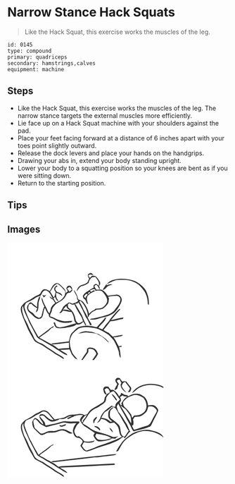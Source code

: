 # Narrow Stance Hack Squats
> Like the Hack Squat, this exercise works the muscles of the leg.

``` 
id: 0145 
type: compound 
primary: quadriceps 
secondary: hamstrings,calves 
equipment: machine 
``` 

## Steps

 - Like the Hack Squat, this exercise works the muscles of the leg. The narrow stance targets the external muscles more efficiently.
 - Lie face up on a Hack Squat machine with your shoulders against the pad.
 - Place your feet facing forward at a distance of 6 inches apart with your toes point slightly outward.
 - Release the dock levers and place your hands on the handgrips.
 - Drawing your abs in, extend your body standing upright.
 - Lower your body to a squatting position so your knees are bent as if you were sitting down.
 - Return to the starting position.

## Tips


## Images

<svg width="266pt" height="200pt" viewBox="0 0 266 200" xmlns="http://www.w3.org/2000/svg">
  <g fill="#FFF">
    <path d="M0 0h266v200H147.77c.92-1.27 1.79-2.58 2.64-3.9l.78 1.02-.09-2.7.46.69c1.05-1.81 2.08-3.62 3.12-5.43-1.53-3.76-3.31-8.32-7.6-9.57-3.13-1.1-6.96-1.97-9.95-.04-1.89 1.33-1.23 3.91-1.55 5.88-3.27 4.61-6.48 9.25-9.47 14.05H0V0m137.33 55.06c-.53 2.61 1.03 4.81 2.26 6.94-2.14 2.09-1.83 5.8-4.6 7.28-2.47 1.64-5.34 2.49-8.15 3.37-4.76 1.21-7.86 5.94-8.66 10.57 3.06-2.87 4.49-7.76 8.91-8.89 4.19-1.1 8.31-2.61 11.59-5.54.28-3.15 2.08-5.74 4.2-7.96 1.63-2.38 4.79-1.49 7.2-2.15 2.95 4.48 7.76 8.99 5.77 14.88-1.55-1.06-3.12-2.09-4.73-3.07-1.4 1.06-3.8 1.45-4.29 3.34.09.74.25 2.24.34 2.98-1.83.88-3.6 1.88-5.23 3.09-4.34 3.28-9.94 5.27-12.69 10.29-1.33 2.03.38 4.21 1.38 5.96 4.37 1.35 2.91 7.33 6.94 9.29-.69-4.34-3.31-8.8-1.3-13.18 2.76-4.95 8.46-7.03 13.3-9.34-.62-.49-1.24-.98-1.86-1.45-1.73 1-3.45 1.99-5.18 2.99-.58-.84-1.18-1.66-1.8-2.46 2.93-1.23 6.03-3.82 9.18-1.6-.06.54-.17 1.62-.23 2.16 4.46-.36 10.31-1.98 13.42 2.35 3.7 4.47 7.91 9.88 7.05 16.03-1.61 4.28-4.58 8.43-8.86 10.36-3.62 1.18-7.48 1.1-11.23 1.5-.59.73-1.18 1.46-1.77 2.2-3.6 1.2-6.5 3.69-8.94 6.53-1.83-7.8-5.69-15.05-11.03-21-2.25-1.9-5.39-2.19-7.77-3.92-.88-5.8-3.66-11.35-7.35-15.88.94 5.77 6.99 10.19 5.58 16.29 1.65.81 2.12 1.77 1.4 2.88-2.26 2.84-6.15 2.94-9.21 4.45-2-.95-4.08-1.75-6.27-2.1-1.94 1.53-3.93 2.99-6.09 4.17-.99 1-2 1.97-3.02 2.92-2.33 3.62-3.53 8.05-7.09 10.73 2.91 1.16 4.88-1.9 6.16-4 5.04.28 9.75 2.5 14.82 2.48 1.21 2.46 2.54 4.9 3.34 7.54 1.17 3.95.7 8.71 4.31 11.52-7.21 1.72-14.15 4.4-21.35 6.11-4.03.61-9.02 1.84-12.4-1.17-.99-2.16-1.61-4.46-2.4-6.69-.57.2-1.71.61-2.28.81 1.33 3.38 2.34 7.97 6.4 8.99 6.95 1.18 13.98-.35 20.84-1.46 4.07-1.06 8.63-1.76 11.79-4.77 4.57 1.44 8.97-1.15 11.69-4.68 1.36 2.15 2.57 4.37 3.64 6.67.45-.51.89-1.02 1.33-1.53-3.92-5.68-5.23-12.62-8.76-18.5-3.45-5.68-6.61-11.53-10.12-17.17.82-.05 2.47-.14 3.29-.18.82-.66 1.65-1.3 2.5-1.93 4.51 7.86 8.76 16.04 12.14 24.51 3.09 4.5 5.64 9.34 7.67 14.42.7-.17 2.11-.51 2.82-.68-1.94-4.88-6.37-8.49-7.04-13.91l1.66.31c.28-.98.57-1.95.86-2.92 1.81-1.63 3.23-3.66 5.1-5.22 2.47-1.46 5.22-2.42 7.57-4.1 2.92-.15 5.93.01 8.72-1.02 4-1.04 6.6-4.47 9.28-7.36 2.84-2.68 2.58-6.86 3.18-10.41-.31-.81-.94-2.43-1.25-3.25 4.59-1 9.29-1.32 13.98-1.53 3.76-.31 7.35 3.34 6.63 7.11-.75 6.51-5.56 11.28-9.25 16.3-2.65 4.13-7.17 6.49-11.51 8.46-7.31 2.42-14.78 4.35-22.29 6.05-3.09.8-6.59.33-9.22 2.48 4.89.41 9.83.09 14.51-1.47 7.19-2.56 15.12-2.93 21.81-6.84 4.54-1.81 7.92-5.49 10.85-9.26 3.05-4.83 6.51-9.64 7.67-15.34.14-5.03-4.06-9.84-9.26-9.62-4.8.5-9.56 1.31-14.34 2.01-3.04-3.34-5.43-7.6-9.58-9.7-3.07-1.81-6.69-.53-10.01-.44-1.26-1.84-2.64-3.63-3.41-5.74-.07-2.09 1.94-2.38 3.55-2.62 2.55 1.94 3.4 5.21 5.16 7.76.65-2.16-.28-4.16-1.17-6.06 2.37-1.72 2.92-5.02 1.25-7.45-2.03-3.15-3.92-6.59-6.86-8.99-2.06-.57-4.3-.96-6.41-.59-1.25 1.06-2.28 2.35-3.37 3.57-.94-1.39-1.88-2.77-2.79-4.17 2.6-2.74 6.05-1.56 9.05-.14-1.27-1.73-2.57-4.05-5.01-4.12-1.78.43-3.7 1.28-4.66 2.92m32.32 15.97c6.35-2.58 12.28-6.88 19.4-7.03 8.88-.46 18.17-.54 26.44 3.23 8.46 2.93 14.29 10.14 19.02 17.38 2.31 4.79 4.31 9.85 4.61 15.21.37 2.33-.37 5.32 2.02 6.76.34-6.3.08-12.77-2.43-18.65-1.94-7.6-7.85-13.25-13.94-17.77-8.97-6.84-20.79-8.16-31.72-8.28-8.28.8-18.11 1.88-23.4 9.15m-87.08-1.25c-5.59 2.25-7.42 8.52-10.23 13.3-3.25-1.68-6.66-4.35-10.55-3.09-3.28 1.21-4.11 5.03-6.14 7.5-3.12 2.57-7.3 3.26-10.46 5.76-4.02 2.95-8.41 5.39-12.89 7.58-3.58 1.73-6.01 5.04-8.49 8.02-2.11 4.51-.54 9.61 1.13 14.01 1.64 6.25 4.98 11.83 7.16 17.88 3.58 9.35 8.91 17.88 13.83 26.56 2.42 2.71 6.04 3.98 9.23 5.61 4.93 2.08 8.9 5.78 13.55 8.35 5.99 3.15 11.01 7.86 17.07 10.89 3.46 1.67 6.39 4.18 9.67 6.13.3-.22.89-.67 1.19-.9-3.35-4.17-8.65-6.06-13.09-8.81-4.74-3.37-9.53-6.68-14.59-9.56-4-2.26-7.25-5.72-11.61-7.36-4.86-2.04-10.43-4.68-12.18-10.09-3-7.07-7.6-13.36-10.08-20.65-2.18-6.03-6.66-11.04-7.94-17.43-1.57-4.99-3.61-10.82-.51-15.67.89 7.2 4 13.9 7.28 20.29 1.53 3.43 2.65 7.05 4.55 10.31 3.77 6.65 6.9 13.64 10.75 20.24 1.71 4.98 7.29 6.35 11.28 8.98 7.72 5.07 16.22 8.84 23.65 14.38 6.13 3.26 11.43 8.2 18.22 10.08-.58-1.16-1.07-2.45-2.31-3.04-3.35-2.06-6.86-3.87-10.02-6.24 5.34-.07 10.68-.43 16.01-.77 1.34 2.95 2.71 5.9 3.91 8.92 2.82 3.11 5.15 7.46 9.67 8.22-2.75-3.86-6.58-6.91-8.8-11.14-1.91-4.89-4.03-9.83-4.2-15.16-1.06-6.2 1.5-12.25 4.56-17.5 3.15-2.96 6.47-5.79 9.84-8.52 7.1-3.41 15.33-2.84 22.93-1.79 10.47.47 19.52 6.42 28.1 11.85 3.35 2.93 6.28 6.34 9.29 9.62 3.12 6.06 6.43 12.12 8.4 18.68 1.23 3.73.42 8.36 3.53 11.27-.12-6.28-1.11-12.54-2.79-18.59 1.39 0 2.77-.06 4.15-.19 1.21-3.18-3.06-.93-4.68-.93-3.16-4.96-5.01-10.74-9.07-15.08 4.64-.42 9.3-1.02 13.79-2.3 1.11-.27 1.76-1.29 2.59-1.99-5.91.46-11.64 2.1-17.5 2.87-2.63-1.84-4.76-4.29-7.13-6.44-3.11-1.18-5.86-3.08-8.67-4.81 3.88-4.89 7.91-9.66 11.51-14.77 7.4-.47 14.55-2.73 21.8-4.19.15-.58.45-1.74.59-2.33-7.1 1.18-14.09 2.92-21.11 4.48 5.14-6.4 10.46-12.66 16.12-18.6-.52-.05-1.56-.14-2.08-.18-5.42 4.74-10 10.33-14.55 15.89-1.86 2.79-3.63 5.66-6.02 8.04-3.14 3.19-5.41 7.07-8.22 10.52-2.31-.7-4.5-1.73-6.73-2.64 4.04-6.32 11.82-10.26 13.27-18.12-3.43 1.99-5.17 5.74-8.03 8.36-2.68 2.39-4.89 5.22-7.19 7.96-1.1 1.52-3.06.23-4.49.14-4.65-1.45-9.53-1.65-14.34-2.09-4.9 1.08-10.17.98-14.66 3.48-3.23 1.98-5.4 5.2-8.31 7.58-5.13 3.7-4.65 10.69-6.89 16.04-9.92 1.12-19.83 2.3-29.74 3.5.54.39 1.62 1.18 2.16 1.58 9.33-.38 18.63-2.17 27.95-3.03.08 3.05-.01 6.1.21 9.15-5.95.45-12.06-.01-17.86 1.57-2.87-1.67-5.18-4.11-8.04-5.78-4.77-3.01-10.13-4.98-14.86-8.08-3.16-2.09-6.66-3.55-9.99-5.32 6.71-5.55 14.94-9.44 20.42-16.34 1.22-.42 2.44-.83 3.66-1.25.05-.55.16-1.65.22-2.2-2.71 1.69-5.54 3.21-7.97 5.31-5.66 4.75-11.91 8.73-17.64 13.39-9.12-15.68-18.2-31.53-23.65-48.94-1.27-3.33.65-6.53 2.29-9.31 4.52-1.95 9.16-3.8 13.34-6.43 3-2.52 6.58-4.13 10.21-5.52-.11.78-.31 2.34-.41 3.12l-.57-1.54c-2.48 5.46-4.2 11.27-3.49 17.33-4.34-1.68-6.81-6.06-11.01-7.82-2.43.38-3.61 2.92-4.96 4.7-2.99 4.28-.54 10 3.15 12.97 4.37 3.08 7.38 7.9 12.44 10 2.96 1.59 6.86.4 8.72-2.31 2.84-4.94 1.7-11.21 4.95-15.98 1.46 4.16 3.52 8.11 6.42 11.46.21 1.66.17 3.68 1.87 4.59 2.88 1.64 6.29 2.19 9 4.19 7.95 5.5 18.23 6.28 27.48 4.42.52-.63 1.56-1.88 2.08-2.51-4.38-.19-8.68 1.03-13.06.69-5.21-.24-10.21-2.03-14.97-4.03-3.05-2.01-6.43-3.29-9.97-4.13-.73-3.79 2.22-6.51 2.8-10.03.62-4.84 4.33-8.43 7.71-11.6 4.03-2.6 8.67-4.37 12.01-7.95 2.66-2.19 3.95-5.41 5.56-8.34 1.17-2.41 4.18-2.39 6.45-2.9 1.12-1.16 2.23-2.34 3.35-3.51-.41-2.69-.72-5.84-3.31-7.4-1.45-1.28-3.33-.29-4.93.06-.73 1.18-1.48 2.36-2.24 3.53.92 1.8 1.81 3.61 2.75 5.4-1.29 1.04-2.58 2.1-3.83 3.21 1.29-4.98-3.27-8.37-6.26-11.55-2.91-2.52-6.13-6.73-10.51-5.19m79.8 10.76c3.17.45 5.07-2.2 6.96-4.24 2.53-2.89 6.52-3.29 9.93-4.53-3.42-1.15-6.79.01-9.92 1.43-.02-.68-.05-2.05-.07-2.74-2.36 3.31-4.65 6.69-6.9 10.08m-41.75 74.72c5.45-.41 10.71-2.68 16.24-1.89 5.12.55 10.28.95 15.31 2.12 4.24 2.15 8.54 4.21 12.29 7.18 2.98 2.64 5.57 5.72 8.79 8.09-3.88-7.13-11.73-10.71-18.26-14.98-2.74-.65-5.41-1.56-8.02-2.61-3.81-1.52-7.96-1.52-11.98-1.9-5.12-.42-9.85 1.93-14.37 3.99z"/>
    <path d="M73 83.91c3.7-4.77 5.97-11.28 12.06-13.54 5.48 2.86 9.11 8.05 13.34 12.38 1.36 5.34-1.71 10.7-5.72 14.05-2.76 2.56-6.27 4.04-9.61 5.69-1.67-2.57-3.32-5.15-4.87-7.8l2.58.4-1.91-.94c.68-.24 2.05-.73 2.74-.97 1.06 2.81 2.23 6.31 5.6 6.97-1.08-2.22-2.68-4.17-3.58-6.48-.48-2.15-.51-4.37-.83-6.54.32-.5.66-.99 1-1.47 3.55 1.27 6.76 2.98 9.44 5.63.13-2.74-2.07-5.05-4.65-5.6-3.13-.85-7.1-2.82-6.72-6.67-.56-2.48 2.17-3.18 3.79-4.18-.58-.52-1.16-1.05-1.74-1.57-1.76 1.53-4.02 3.07-4.07 5.67-.36 2.13 1.44 3.7 2.44 5.36-.65 2.95-1.18 5.94-2.38 8.74l1.06.14c-1.31-.03-2.62-.06-3.93-.1l1.28-.36c-1.69-2.98-3.48-5.92-5.32-8.81zM101.86 78.6c1.53-1 2.93-2.64 4.94-2.46 1.2 1.35 2.17 2.88 3.21 4.36-1.36 1.15-2.72 2.3-4.07 3.45-1.29-1.84-2.63-3.64-4.08-5.35zM56.76 90.61c2.31-3.45 3.71-9.84 9.13-8.84 6.33 2.04 8.86 8.82 11.46 14.28-1.78-1.5-3.5-3.09-5.47-4.34.82 2.59 2.9 4.43 5.44 5.3 1.45 2.03 2.86 4.1 4.3 6.15-3.4 2.9-7.29 6.13-7.82 10.89-.28 2.38-1.08 4.63-2.42 6.62-1.35-1.76-2.72-3.57-3.43-5.7-1.45-4.03-3.82-7.62-5.64-11.47-1.57-3.19-1.87-6.93-4.08-9.8 0 5.46 2.36 10.53 4.8 15.3-2.75 5.31-3.52 11.31-4.95 17.05-1.27.91-2.58 1.76-3.9 2.6-3.21-1.5-6.6-3.04-8.64-6.09-2.21-3.38-6.66-4.18-8.85-7.55-2.25-2.64-.62-6.28-.12-9.27 1.44-.43 2.86-.9 4.27-1.4 2.68 3.36 6.12 6.02 10.11 7.63-.83 2.28-1.69 4.55-2.45 6.86 2.75-.48 3.51-3.34 4-5.7 1.23-5.11-.36-10.68 2.14-15.52 1.17-2.33 1.3-4.96 1.52-7.51l.6.51m2.74-1.72c.81 1.63 1.65 3.24 2.49 4.86 1.57-1.36 3.09-2.8 4.2-4.55-1.24.43-2.46.93-3.67 1.44-1-.6-2-1.19-3.02-1.75zM136.58 88.24c.89-1.41 1.84-2.78 2.89-4.07.67.56 1.33 1.14 1.99 1.72-1.66.71-3.27 1.53-4.88 2.35zM130.48 92.09c1.31-1.59 2.68-3.12 4.02-4.67l2.56 1.68c-1.88 1.56-3.45 3.43-4.03 5.86-.86-.95-1.71-1.91-2.55-2.87zM122.71 100.93c.46-.52.92-1.03 1.39-1.53 4.52 2.8 6.79 7.77 9.42 12.18 2.25 4.88 4.42 10.2 3.31 15.67-2.11-4.45-4.49-8.75-7.05-12.95-2.05-4.6-3.97-9.33-7.07-13.37zM103.35 105c.68-.36 2.04-1.06 2.72-1.42 2.43 1.65 5.14 3.81 8.06 1.68 2.54 5.57 5.31 11.08 8.73 16.17 2.93 3.78 4.99 8.15 6.09 12.81-2.65 1.21-5.14 3.23-8.17 3.28-2.23-1.56-4.13-3.9-4.56-6.66-1.09-6.18-3.34-12.6-8.32-16.73-1.53-1.4-3.47-2.43-4.66-4.17-.05-1.66.07-3.31.11-4.96z"/>
    <path d="M100.56 107.93c.11 4.34 4.54 6.1 7.29 8.64-4.15-1.77-8.59-2.71-13.09-2.02 1.85-2.28 3.85-4.43 5.8-6.62zM138.14 181.35c3.66-.4 8.07-.25 10.55 2.9 1.4 1.8 3.81 4.14 2.41 6.57-1.97 3.15-4.22 6.12-6.33 9.18h-16.54c3.3-3.72 5.96-7.94 8.88-11.96 1.65-1.88 1-4.44 1.03-6.69z"/>
  </g>
  <g fill="#333">
    <path d="M137.33 55.06c.96-1.64 2.88-2.49 4.66-2.92 2.44.07 3.74 2.39 5.01 4.12-3-1.42-6.45-2.6-9.05.14.91 1.4 1.85 2.78 2.79 4.17 1.09-1.22 2.12-2.51 3.37-3.57 2.11-.37 4.35.02 6.41.59 2.94 2.4 4.83 5.84 6.86 8.99 1.67 2.43 1.12 5.73-1.25 7.45.89 1.9 1.82 3.9 1.17 6.06-1.76-2.55-2.61-5.82-5.16-7.76-1.61.24-3.62.53-3.55 2.62.77 2.11 2.15 3.9 3.41 5.74 3.32-.09 6.94-1.37 10.01.44 4.15 2.1 6.54 6.36 9.58 9.7 4.78-.7 9.54-1.51 14.34-2.01 5.2-.22 9.4 4.59 9.26 9.62-1.16 5.7-4.62 10.51-7.67 15.34-2.93 3.77-6.31 7.45-10.85 9.26-6.69 3.91-14.62 4.28-21.81 6.84-4.68 1.56-9.62 1.88-14.51 1.47 2.63-2.15 6.13-1.68 9.22-2.48 7.51-1.7 14.98-3.63 22.29-6.05 4.34-1.97 8.86-4.33 11.51-8.46 3.69-5.02 8.5-9.79 9.25-16.3.72-3.77-2.87-7.42-6.63-7.11-4.69.21-9.39.53-13.98 1.53.31.82.94 2.44 1.25 3.25-.6 3.55-.34 7.73-3.18 10.41-2.68 2.89-5.28 6.32-9.28 7.36-2.79 1.03-5.8.87-8.72 1.02-2.35 1.68-5.1 2.64-7.57 4.1-1.87 1.56-3.29 3.59-5.1 5.22-.29.97-.58 1.94-.86 2.92l-1.66-.31c.67 5.42 5.1 9.03 7.04 13.91-.71.17-2.12.51-2.82.68-2.03-5.08-4.58-9.92-7.67-14.42-3.38-8.47-7.63-16.65-12.14-24.51-.85.63-1.68 1.27-2.5 1.93-.82.04-2.47.13-3.29.18 3.51 5.64 6.67 11.49 10.12 17.17 3.53 5.88 4.84 12.82 8.76 18.5-.44.51-.88 1.02-1.33 1.53-1.07-2.3-2.28-4.52-3.64-6.67-2.72 3.53-7.12 6.12-11.69 4.68-3.16 3.01-7.72 3.71-11.79 4.77-6.86 1.11-13.89 2.64-20.84 1.46-4.06-1.02-5.07-5.61-6.4-8.99.57-.2 1.71-.61 2.28-.81.79 2.23 1.41 4.53 2.4 6.69 3.38 3.01 8.37 1.78 12.4 1.17 7.2-1.71 14.14-4.39 21.35-6.11-3.61-2.81-3.14-7.57-4.31-11.52-.8-2.64-2.13-5.08-3.34-7.54-5.07.02-9.78-2.2-14.82-2.48-1.28 2.1-3.25 5.16-6.16 4 3.56-2.68 4.76-7.11 7.09-10.73 1.02-.95 2.03-1.92 3.02-2.92 2.16-1.18 4.15-2.64 6.09-4.17 2.19.35 4.27 1.15 6.27 2.1 3.06-1.51 6.95-1.61 9.21-4.45.72-1.11.25-2.07-1.4-2.88 1.41-6.1-4.64-10.52-5.58-16.29 3.69 4.53 6.47 10.08 7.35 15.88 2.38 1.73 5.52 2.02 7.77 3.92 5.34 5.95 9.2 13.2 11.03 21 2.44-2.84 5.34-5.33 8.94-6.53.59-.74 1.18-1.47 1.77-2.2 3.75-.4 7.61-.32 11.23-1.5 4.28-1.93 7.25-6.08 8.86-10.36.86-6.15-3.35-11.56-7.05-16.03-3.11-4.33-8.96-2.71-13.42-2.35.06-.54.17-1.62.23-2.16-3.15-2.22-6.25.37-9.18 1.6.62.8 1.22 1.62 1.8 2.46 1.73-1 3.45-1.99 5.18-2.99.62.47 1.24.96 1.86 1.45-4.84 2.31-10.54 4.39-13.3 9.34-2.01 4.38.61 8.84 1.3 13.18-4.03-1.96-2.57-7.94-6.94-9.29-1-1.75-2.71-3.93-1.38-5.96 2.75-5.02 8.35-7.01 12.69-10.29 1.63-1.21 3.4-2.21 5.23-3.09-.09-.74-.25-2.24-.34-2.98.49-1.89 2.89-2.28 4.29-3.34 1.61.98 3.18 2.01 4.73 3.07 1.99-5.89-2.82-10.4-5.77-14.88-2.41.66-5.57-.23-7.2 2.15-2.12 2.22-3.92 4.81-4.2 7.96-3.28 2.93-7.4 4.44-11.59 5.54-4.42 1.13-5.85 6.02-8.91 8.89.8-4.63 3.9-9.36 8.66-10.57 2.81-.88 5.68-1.73 8.15-3.37 2.77-1.48 2.46-5.19 4.6-7.28-1.23-2.13-2.79-4.33-2.26-6.94m-.75 33.18c1.61-.82 3.22-1.64 4.88-2.35-.66-.58-1.32-1.16-1.99-1.72-1.05 1.29-2 2.66-2.89 4.07m-6.1 3.85c.84.96 1.69 1.92 2.55 2.87.58-2.43 2.15-4.3 4.03-5.86l-2.56-1.68c-1.34 1.55-2.71 3.08-4.02 4.67m-7.77 8.84c3.1 4.04 5.02 8.77 7.07 13.37 2.56 4.2 4.94 8.5 7.05 12.95 1.11-5.47-1.06-10.79-3.31-15.67-2.63-4.41-4.9-9.38-9.42-12.18-.47.5-.93 1.01-1.39 1.53M103.35 105c-.04 1.65-.16 3.3-.11 4.96 1.19 1.74 3.13 2.77 4.66 4.17 4.98 4.13 7.23 10.55 8.32 16.73.43 2.76 2.33 5.1 4.56 6.66 3.03-.05 5.52-2.07 8.17-3.28-1.1-4.66-3.16-9.03-6.09-12.81-3.42-5.09-6.19-10.6-8.73-16.17-2.92 2.13-5.63-.03-8.06-1.68-.68.36-2.04 1.06-2.72 1.42m-2.79 2.93c-1.95 2.19-3.95 4.34-5.8 6.62 4.5-.69 8.94.25 13.09 2.02-2.75-2.54-7.18-4.3-7.29-8.64zM169.65 71.03c5.29-7.27 15.12-8.35 23.4-9.15 10.93.12 22.75 1.44 31.72 8.28 6.09 4.52 12 10.17 13.94 17.77 2.51 5.88 2.77 12.35 2.43 18.65-2.39-1.44-1.65-4.43-2.02-6.76-.3-5.36-2.3-10.42-4.61-15.21-4.73-7.24-10.56-14.45-19.02-17.38-8.27-3.77-17.56-3.69-26.44-3.23-7.12.15-13.05 4.45-19.4 7.03z"/>
    <path d="M82.57 69.78c4.38-1.54 7.6 2.67 10.51 5.19 2.99 3.18 7.55 6.57 6.26 11.55 1.25-1.11 2.54-2.17 3.83-3.21-.94-1.79-1.83-3.6-2.75-5.4.76-1.17 1.51-2.35 2.24-3.53 1.6-.35 3.48-1.34 4.93-.06 2.59 1.56 2.9 4.71 3.31 7.4-1.12 1.17-2.23 2.35-3.35 3.51-2.27.51-5.28.49-6.45 2.9-1.61 2.93-2.9 6.15-5.56 8.34-3.34 3.58-7.98 5.35-12.01 7.95-3.38 3.17-7.09 6.76-7.71 11.6-.58 3.52-3.53 6.24-2.8 10.03 3.54.84 6.92 2.12 9.97 4.13 4.76 2 9.76 3.79 14.97 4.03 4.38.34 8.68-.88 13.06-.69-.52.63-1.56 1.88-2.08 2.51-9.25 1.86-19.53 1.08-27.48-4.42-2.71-2-6.12-2.55-9-4.19-1.7-.91-1.66-2.93-1.87-4.59-2.9-3.35-4.96-7.3-6.42-11.46-3.25 4.77-2.11 11.04-4.95 15.98-1.86 2.71-5.76 3.9-8.72 2.31-5.06-2.1-8.07-6.92-12.44-10-3.69-2.97-6.14-8.69-3.15-12.97 1.35-1.78 2.53-4.32 4.96-4.7 4.2 1.76 6.67 6.14 11.01 7.82-.71-6.06 1.01-11.87 3.49-17.33l.57 1.54c.1-.78.3-2.34.41-3.12-3.63 1.39-7.21 3-10.21 5.52-4.18 2.63-8.82 4.48-13.34 6.43-1.64 2.78-3.56 5.98-2.29 9.31 5.45 17.41 14.53 33.26 23.65 48.94 5.73-4.66 11.98-8.64 17.64-13.39 2.43-2.1 5.26-3.62 7.97-5.31-.06.55-.17 1.65-.22 2.2-1.22.42-2.44.83-3.66 1.25-5.48 6.9-13.71 10.79-20.42 16.34 3.33 1.77 6.83 3.23 9.99 5.32 4.73 3.1 10.09 5.07 14.86 8.08 2.86 1.67 5.17 4.11 8.04 5.78 5.8-1.58 11.91-1.12 17.86-1.57-.22-3.05-.13-6.1-.21-9.15-9.32.86-18.62 2.65-27.95 3.03-.54-.4-1.62-1.19-2.16-1.58 9.91-1.2 19.82-2.38 29.74-3.5 2.24-5.35 1.76-12.34 6.89-16.04 2.91-2.38 5.08-5.6 8.31-7.58 4.49-2.5 9.76-2.4 14.66-3.48 4.81.44 9.69.64 14.34 2.09 1.43.09 3.39 1.38 4.49-.14 2.3-2.74 4.51-5.57 7.19-7.96 2.86-2.62 4.6-6.37 8.03-8.36-1.45 7.86-9.23 11.8-13.27 18.12 2.23.91 4.42 1.94 6.73 2.64 2.81-3.45 5.08-7.33 8.22-10.52 2.39-2.38 4.16-5.25 6.02-8.04 4.55-5.56 9.13-11.15 14.55-15.89.52.04 1.56.13 2.08.18-5.66 5.94-10.98 12.2-16.12 18.6 7.02-1.56 14.01-3.3 21.11-4.48-.14.59-.44 1.75-.59 2.33-7.25 1.46-14.4 3.72-21.8 4.19-3.6 5.11-7.63 9.88-11.51 14.77 2.81 1.73 5.56 3.63 8.67 4.81 2.37 2.15 4.5 4.6 7.13 6.44 5.86-.77 11.59-2.41 17.5-2.87-.83.7-1.48 1.72-2.59 1.99-4.49 1.28-9.15 1.88-13.79 2.3 4.06 4.34 5.91 10.12 9.07 15.08 1.62 0 5.89-2.25 4.68.93-1.38.13-2.76.19-4.15.19 1.68 6.05 2.67 12.31 2.79 18.59-3.11-2.91-2.3-7.54-3.53-11.27-1.97-6.56-5.28-12.62-8.4-18.68-3.01-3.28-5.94-6.69-9.29-9.62-8.58-5.43-17.63-11.38-28.1-11.85-7.6-1.05-15.83-1.62-22.93 1.79-3.37 2.73-6.69 5.56-9.84 8.52-3.06 5.25-5.62 11.3-4.56 17.5.17 5.33 2.29 10.27 4.2 15.16 2.22 4.23 6.05 7.28 8.8 11.14-4.52-.76-6.85-5.11-9.67-8.22-1.2-3.02-2.57-5.97-3.91-8.92-5.33.34-10.67.7-16.01.77 3.16 2.37 6.67 4.18 10.02 6.24 1.24.59 1.73 1.88 2.31 3.04-6.79-1.88-12.09-6.82-18.22-10.08-7.43-5.54-15.93-9.31-23.65-14.38-3.99-2.63-9.57-4-11.28-8.98-3.85-6.6-6.98-13.59-10.75-20.24-1.9-3.26-3.02-6.88-4.55-10.31-3.28-6.39-6.39-13.09-7.28-20.29-3.1 4.85-1.06 10.68.51 15.67 1.28 6.39 5.76 11.4 7.94 17.43 2.48 7.29 7.08 13.58 10.08 20.65 1.75 5.41 7.32 8.05 12.18 10.09 4.36 1.64 7.61 5.1 11.61 7.36 5.06 2.88 9.85 6.19 14.59 9.56 4.44 2.75 9.74 4.64 13.09 8.81-.3.23-.89.68-1.19.9-3.28-1.95-6.21-4.46-9.67-6.13-6.06-3.03-11.08-7.74-17.07-10.89-4.65-2.57-8.62-6.27-13.55-8.35-3.19-1.63-6.81-2.9-9.23-5.61-4.92-8.68-10.25-17.21-13.83-26.56-2.18-6.05-5.52-11.63-7.16-17.88-1.67-4.4-3.24-9.5-1.13-14.01 2.48-2.98 4.91-6.29 8.49-8.02 4.48-2.19 8.87-4.63 12.89-7.58 3.16-2.5 7.34-3.19 10.46-5.76 2.03-2.47 2.86-6.29 6.14-7.5 3.89-1.26 7.3 1.41 10.55 3.09 2.81-4.78 4.64-11.05 10.23-13.3M73 83.91c1.84 2.89 3.63 5.83 5.32 8.81l-1.28.36c1.31.04 2.62.07 3.93.1l-1.06-.14c1.2-2.8 1.73-5.79 2.38-8.74-1-1.66-2.8-3.23-2.44-5.36.05-2.6 2.31-4.14 4.07-5.67.58.52 1.16 1.05 1.74 1.57-1.62 1-4.35 1.7-3.79 4.18-.38 3.85 3.59 5.82 6.72 6.67 2.58.55 4.78 2.86 4.65 5.6-2.68-2.65-5.89-4.36-9.44-5.63-.34.48-.68.97-1 1.47.32 2.17.35 4.39.83 6.54.9 2.31 2.5 4.26 3.58 6.48-3.37-.66-4.54-4.16-5.6-6.97-.69.24-2.06.73-2.74.97l1.91.94-2.58-.4c1.55 2.65 3.2 5.23 4.87 7.8 3.34-1.65 6.85-3.13 9.61-5.69 4.01-3.35 7.08-8.71 5.72-14.05-4.23-4.33-7.86-9.52-13.34-12.38-6.09 2.26-8.36 8.77-12.06 13.54m28.86-5.31c1.45 1.71 2.79 3.51 4.08 5.35 1.35-1.15 2.71-2.3 4.07-3.45-1.04-1.48-2.01-3.01-3.21-4.36-2.01-.18-3.41 1.46-4.94 2.46m-45.1 12.01l-.6-.51c-.22 2.55-.35 5.18-1.52 7.51-2.5 4.84-.91 10.41-2.14 15.52-.49 2.36-1.25 5.22-4 5.7.76-2.31 1.62-4.58 2.45-6.86-3.99-1.61-7.43-4.27-10.11-7.63-1.41.5-2.83.97-4.27 1.4-.5 2.99-2.13 6.63.12 9.27 2.19 3.37 6.64 4.17 8.85 7.55 2.04 3.05 5.43 4.59 8.64 6.09 1.32-.84 2.63-1.69 3.9-2.6 1.43-5.74 2.2-11.74 4.95-17.05-2.44-4.77-4.8-9.84-4.8-15.3 2.21 2.87 2.51 6.61 4.08 9.8 1.82 3.85 4.19 7.44 5.64 11.47.71 2.13 2.08 3.94 3.43 5.7 1.34-1.99 2.14-4.24 2.42-6.62.53-4.76 4.42-7.99 7.82-10.89-1.44-2.05-2.85-4.12-4.3-6.15-2.54-.87-4.62-2.71-5.44-5.3 1.97 1.25 3.69 2.84 5.47 4.34-2.6-5.46-5.13-12.24-11.46-14.28-5.42-1-6.82 5.39-9.13 8.84zM162.37 80.54c2.25-3.39 4.54-6.77 6.9-10.08.02.69.05 2.06.07 2.74 3.13-1.42 6.5-2.58 9.92-1.43-3.41 1.24-7.4 1.64-9.93 4.53-1.89 2.04-3.79 4.69-6.96 4.24z"/>
    <path d="M59.5 88.89c1.02.56 2.02 1.15 3.02 1.75 1.21-.51 2.43-1.01 3.67-1.44-1.11 1.75-2.63 3.19-4.2 4.55-.84-1.62-1.68-3.23-2.49-4.86zM120.62 155.26c4.52-2.06 9.25-4.41 14.37-3.99 4.02.38 8.17.38 11.98 1.9 2.61 1.05 5.28 1.96 8.02 2.61 6.53 4.27 14.38 7.85 18.26 14.98-3.22-2.37-5.81-5.45-8.79-8.09-3.75-2.97-8.05-5.03-12.29-7.18-5.03-1.17-10.19-1.57-15.31-2.12-5.53-.79-10.79 1.48-16.24 1.89zM137.13 180.07c2.99-1.93 6.82-1.06 9.95.04 4.29 1.25 6.07 5.81 7.6 9.57-1.04 1.81-2.07 3.62-3.12 5.43l-.46-.69.09 2.7-.78-1.02c-.85 1.32-1.72 2.63-2.64 3.9h-3c2.11-3.06 4.36-6.03 6.33-9.18 1.4-2.43-1.01-4.77-2.41-6.57-2.48-3.15-6.89-3.3-10.55-2.9-.03 2.25.62 4.81-1.03 6.69-2.92 4.02-5.58 8.24-8.88 11.96h-2.12c2.99-4.8 6.2-9.44 9.47-14.05.32-1.97-.34-4.55 1.55-5.88z"/>
  </g>
</svg>

<svg width="266pt" height="200pt" viewBox="0 0 266 200" xmlns="http://www.w3.org/2000/svg">
  <g fill="#FFF">
    <path d="M0 0h266v45.49c-6.52-4.17-14.52-4.77-22.04-5.15-12.02.27-25.01 5-31.49 15.72 5.49-2.9 9.31-8.33 15.32-10.36 12.18-5.26 26.46-4.31 38.21 1.66v83.24c-4.18-7.53-13.36-9.26-21-11.22-9.14-2.39-18.58.03-27.19 3.23-6.7 2.47-11.8 7.61-17.39 11.83-4.01 3.1-6.38 7.65-9.35 11.65-2.22 2.98-3.89 6.32-5.73 9.54 1.43-.54 3.51-.31 4.16-2.02 3.89-6.88 7.33-14.44 13.71-19.43 8.8-6.59 18.69-12.46 29.87-13.53 11.79-.57 23.87 3.11 32.92 10.8V200H0V0m185.11 32.01c-2.71 2.98.67 6.32 2.3 8.86-1.77 3.06-3.35 6.22-4.86 9.41 1.88 1.33 3.28-1.11 4.79-1.94.52-1.92 1.14-3.82 1.66-5.74l1.37-1.77a192.88 192.88 0 0 1-3.76-5.25c.88-2.16 2.97-2.45 5.04-2.48.8 2 1.8 3.91 2.83 5.8-.49.95-.98 1.91-1.47 2.87.38 5.96 4.98 10.69 10.01 13.38-2.78-3.58-6.63-6.7-7.94-11.16.79-3.1 2.4-6.43 5.98-6.83 2.45 3.74 5.58 7 7.88 10.82-.57 2.54-1.96 4.8-3.55 6.82 1.26-.29 2.54-.55 3.82-.79 1.15-2.34 3.07-5.28 1.36-7.8-2.55-3.19-5.24-6.29-7.51-9.7-2.33-.77-4.77-.73-7.1.05a56.875 56.875 0 0 1-4.2-5.82c-2.3-.68-5.22-1.19-6.65 1.27m-18.78 13.3c-2.16.86-3.29 3.4-2.63 5.61.57 3.1 1.56 7.63 5.59 7.54-.76 1.22-1.5 2.45-2.24 3.69-2.28 2.94-.72 7.9-4.37 9.77-2.08 1.24-4.2 2.41-6.16 3.83-4.62 3.4-10.23 5.26-14.57 9.07-2.38 2.04-4 4.76-5.8 7.29-1.69.39-3.35.9-5 1.43-5.96-4.6-13.5-.13-20.16-.71-4.17-.54-8 1.47-11.46 3.52-2.86 1.76-6.27 2.07-9.45 2.86-3.09.42-6.12 1.11-9.15 1.83-4.11-3.61-7.01-8.31-10.93-12.1-2.05-2.12-5-3.43-7.96-3.34-2.84-.26-5.11 1.7-7.55 2.8-3.19 1.94-6.93 2.85-9.82 5.28-4.53 3.38-9.74 5.67-14.55 8.57-2.49 2.06-4.68 4.54-6.52 7.19-2.13 6.47 1.3 12.8 3.2 18.86 4.71 10.56 8.63 21.52 14.81 31.35 1.88 2.78 2.93 6.1 5.21 8.59 2.98 2.23 6.43 3.72 9.77 5.3 4.34 2.09 7.92 5.4 12.13 7.69 6.03 3.14 11.05 7.9 17.15 10.92 3.75 1.86 6.9 4.69 10.68 6.52-.18-.58-.54-1.72-.71-2.29-4.53-4.26-10.6-6.14-15.42-9.97-6.18-4.54-13.12-7.92-19.13-12.69-5.57-3.3-13.38-4.84-15.9-11.59-3.04-7.29-7.79-13.75-10.36-21.25-2.19-5.91-6.44-10.91-7.85-17.14-1.61-5.08-4.08-11.51-.16-16.12.4 10.02 6.63 18.38 9.87 27.58 4.78 8.86 9.09 17.99 14.19 26.66 2.08 1.74 4.55 2.94 6.87 4.31 4.31 2.17 8.07 5.26 12.47 7.26 6.75 3.44 12.7 8.17 19.28 11.9 4.09 2.47 7.91 5.67 12.71 6.68-2.6-4.7-8.67-5.66-12.43-9.26 30.8-1.03 61.56-3.17 92.34-4.5.35-.34 1.05-1 1.4-1.34-.4-.24-1.2-.73-1.6-.98-29.68 1.69-59.39 3.05-89.09 4.51-1.9.03-3.78.38-5.57 1.02-2.94-1.63-5.22-4.18-8.15-5.82-5.34-3.12-11.06-5.55-16.24-8.95-2.64-1.82-5.91-2.54-8.38-4.6 6.51-5.64 14.68-9.37 20.17-16.15 1.76-.6 3.45-1.45 4.63-2.94-3.06.66-5.83 2.28-8.17 4.33-5.8 4.96-12.28 9.03-18.2 13.83-4.05-7.73-9.1-14.93-12.57-22.95-3-4.27-4.31-9.36-6.65-13.97-1.62-4.12-3.3-8.24-4.57-12.48-.97-3.24.82-6.29 2.38-8.99 5.76-2.31 11.62-4.7 16.51-8.61 3.23-1.81 6.8-3 9.76-5.27 3-2.54 7.49-1.46 10.23.93 4.1 3.54 6.85 8.31 10.79 12.02-6.69.9-11.28-5.17-16.09-8.81-2-.9-4.53-1.66-6.6-.55-2.33.99-2.04 4.25-1.05 6.13 1.63 3.83 5.75 6.34 5.74 10.85-5.48-2.6-7.62-10.23-14.2-10.93-1.6 2.03-3.61 3.9-4.31 6.47-.45 4.93 1.08 10.26 4.9 13.59 3.04 2.7 5.75 5.78 8.91 8.33 4.64 2.23 8.44-2.45 12.79-3.26 5.24-.67 10.79.34 15.79-1.78 3.72-1.35 7.75-3.28 11.72-1.75 5.02.86 9.29 7.22 14.56 3.97-3.71-1.59-7.29-3.44-10.84-5.34-4.95-2.03-10.65-1.29-15.48.72-5.32 2.54-11.46-.17-16.84 2.12-3.63 1.09-6.96 3.9-10.94 3.21-2.23-1.32-3.83-3.44-5.81-5.08-1.68-1.6-3.88-2.81-4.97-4.92-.64-4.04-2.2-7.95-1.94-12.09 1.08-.87 2.15-1.75 3.23-2.61 4.69 3.02 7.18 8.71 12.56 10.75 2.54.89 4.81 3.63 7.65 2.7 5.35-1.44 10.65-3.08 16.1-4.1 3.76-.63 7.22-2.46 11.01-2.98 4.42-.61 8.63 1.57 13.03 1.3 3.33-.2 6.68-.13 10-.44-3.71 3.43-5.85 8.44-6.2 13.43.66 3.72 1.8 8 5.12 10.23 2.24 1.64 5.5.48 7.5 2.55 1.56 1.59 4.3 2.88 3.97 5.48-.64 2.61-3.09 4.31-3.78 6.92 2.97 3.84 5.82 9.9 11.55 9.41 8.6-2.14 16.61-6.11 25.11-8.57 9-2.33 17.87-5.35 26.22-9.46 3.92-1.68 6.61-5.18 10.46-6.98.72.88 1.4 1.78 2.09 2.69 3.17-3.01 5.3-6.89 7.93-10.34l1.76-.52c-2.8-4.97-3.99-10.7-7.42-15.32-4.16-6.2-7.47-13.09-12.72-18.46-1.35-3.12-2.45-6.33-3-9.69.86-1.46 1.73-2.92 2.62-4.37 3.1 6.23 6.47 12.34 10.23 18.2 3.54 6.48 6.98 13.01 10.65 19.41 1.6 3.26 2.67 6.88 5.45 9.39 8.59-2.95 17.82-3.58 26.05-7.65 3.17-.69 4.2-3.94 5.51-6.49 3.06-6.89 7.13-13.31 9.91-20.32 1.24-3.55-2.38-6.13-4.46-8.42-3.56-2.98-8.36-1.68-12.55-1.46-.29-4.95-2.17-9.74-5.38-13.53-2.14-1.84-4.58-3.33-7-4.78-7.13-2.83-15.3-1.18-21.58 2.96-.5-.65-1-1.3-1.49-1.96-2.74-.22-5.58-.6-7.58-2.68-1.16-.4-2.32-.8-3.46-1.21 1.09 2.63-1.53 4.13-2.85 5.99-2.17-4.42-5.47-8.34-9.67-10.93-1.42-.93-3.15-.2-4.69-.18-1.38-1.71-2.69-3.47-3.88-5.31-1.96-.37-4.13-1.14-6.01-.06m-73.24 65.96c-1.53-.19-3.07-.34-4.61-.47.8 2.67 4.11 3 6.32 2.07 2.01-.95 5.04-1.17 5.4-3.87-2.45.5-4.8 1.34-7.11 2.27m64.43 51.51c-24.9 2.1-49.67 5.65-74.52 8.38-2.79.5-5.92.1-8.32 1.91 4.05 1.35 8.23-.05 12.33-.32 19.68-2.47 39.41-4.44 59.07-7.07 3.01-.51 6.07.01 9.09-.4 8.95-1.34 18.01-1.87 26.94-3.41 1.56-.21 2.78-1.3 4.01-2.19-9.59.31-19.05 2.2-28.6 3.1z"/>
    <path d="M165.78 50.09c1.13-.82 2.27-1.63 3.41-2.43.93.32 1.86.63 2.8.94 1.25 2.12 5.08 6.84.52 7.25l.16.96-.81-.35c-.9.63-1.8 1.24-2.72 1.85-1.11-2.75-2.49-5.38-3.36-8.22z"/>
    <path d="M174.93 55.66c2.09-1.18 4.19-2.44 6.65-2.55 3.94 4.27 6.63 9.46 10.45 13.81-2.59 3.98-8.47 6.26-7.89 11.78-.52.24-1.57.72-2.09.96-1.42-.76-2.86-1.49-4.29-2.21-7.74 5.58-16.71 11.44-19.35 21.21-.97 3.31-3.63 5.63-5.53 8.39 3.22-1.26 5.72-3.78 6.91-7.02 2.2.49 4.46.78 6.59 1.54 3.21 1.38 5.33 4.46 8.58 5.79 2.34-.26 4.64-.84 6.96-1.25 2.95 2.77 6.37 5.44 7.42 9.57 2.05 4.9.93 11.64 6.12 14.72-12.88 6.49-26.44 11.55-40.26 15.63-6.61 3.03-13.25 6.02-20.31 7.84-3.73-1.36-5.62-5.05-7.85-8.03 1.13-1.85 2.23-3.71 3.13-5.68l.5-.47c4.94.97 10.16 1.41 15.03-.18 1.56-.42 2.36-1.95 3.39-3.06-5.54 2.55-11.61 2.47-17.55 1.93-3.05-3.25-5.79-6.9-9.9-8.92-.86.22-1.73.44-2.59.67-3.45-3.06-6.44-8.48-3.78-12.92 1.95-3.68 3.36-7.82 7.15-10.05.1-.65.31-1.93.42-2.57-7.58-.56-15.21.65-22.74-.59-6.9-.42-13.03 3.26-19.71 4.21-5.2.68-10.17 2.43-15.39 2.98-.69-2.31-.74-4.98-2.46-6.82-2.66-2.96-5.24-5.99-7.77-9.05 2.61-.93 6.4-2.02 8.44.49 3.04 3.58 6.79 6.55 10.95 8.72 4.5.61 8.7-1.16 12.82-2.67.45-.39 1.35-1.16 1.8-1.55 3.82.08 8.06.5 11.36-1.86 2.88-2.05 6.28-3.19 9.74-3.77-2.39 1.54-4.89 2.94-7.64 3.75l.32 1.7c3.64.43 6.03-3.24 9.67-3.32.3-.34.88-1.02 1.17-1.36 5.13-1.38 10.4-2.8 15.74-1.68-2.62 2.12-4.4 4.96-5.45 8.13 1.85 4.27 4.36 8.59 8.56 10.92 5.81 3.39 11.13 7.51 16.8 11.13-.81 1.37-1.64 2.74-2.47 4.1 1.78 4.27 4.41 8.59 8.96 10.28 5.2.51 10.27-1.14 15.34-2.03 2.68-.45 5.19-1.58 7.36-3.21 1.96.19 3.91.42 5.86.65.38-.45 1.15-1.36 1.54-1.81 1.27-.82 2.53-1.67 3.74-2.58-3.71.92-7.69 2.46-11.38.51-8.04-3.56-16.6-5.7-25-8.2-4.67-1.4-9.12-3.5-12.95-6.54-3.63-2.93-7.91-4.81-11.76-7.41 2.3-4.94 6.31-8.74 8.93-13.48 2.65-4.55 6.36-8.55 11.03-11.04 2.87-1.56 6.04-2.53 8.68-4.49 3.56-2.57 7.77-4.5 10.37-8.18 1.04-1.99.82-4.36 1.4-6.49 1.46-3.2 3.97-5.73 6.23-8.37m2.87 2.05c1.2 3.08 3.94 5.15 5.51 8 .92 1.3 1.61 3.26 3.55 3.12.04-1.24-.46-2.38-1.17-3.37-2.13-3.02-4.3-6.34-7.89-7.75m-30.23 42.8c-1.62 1.7-.86 4.25-1.01 6.35.48-.05 1.45-.16 1.93-.21-1.14-4.5 4.78-6.2 4.1-10.65a23.95 23.95 0 0 0-5.02 4.51m.64 11.83c.1.26.31.78.42 1.04 3.54 1.28 6.64 3.32 8.84 6.45.4-.87 1.42-1.82.41-2.69-1.89-3.53-5.71-5.41-9.67-4.8m25.86 2.58c.8 3.38 3.46 5.84 5.73 8.3-.15-3.67-2.81-6.43-5.73-8.3zM213.26 60.29c6.44-2.54 13.15.36 18.55 3.9 5 5.71 7.26 14.31 3.6 21.32-3.48 6.05-10.72 8.78-17.44 8.63-2.87-.75-3.05 2.81-4.94 3.74-1.46-1.07-.85-3.59-1.94-5.07-2.98-4.52-6.5-8.75-10.57-12.33-1.92-1.62-2.8-4.13-3.26-6.53-.41-2.95 2.07-4.94 3.98-6.73 3.08-3.63 7.75-5.19 12.02-6.93z"/>
    <path d="M192.18 62.63c1.55-.95 3.15-1.82 4.76-2.66 1.63 2.93 5.27 1.27 7.81 2.67-4.65 1.32-7.04 5.85-9.5 9.6-1.38 1.34-.4 2.91.14 4.36-.64-.11-1.93-.34-2.57-.45 2.17 4.25 7.54 5.06 10.04 9.01 2.51 3.58 5.67 6.82 7.27 10.96.96 3.71 1.33 7.61.86 11.43-5.59-8.96-10.68-18.23-16.29-27.17-1.47-2.4-2.16-5.17-3.36-7.71.86-1.21 1.85-2.37 2.45-3.75.23-2.22-.98-4.24-1.61-6.29zM175.18 82.11c1.28-1.16 2.34-3.45 4.43-2.72 4.92 1.43 7.6 6.37 9.56 10.73 3.8 5.31 6.5 11.29 9.95 16.82 3.01 4.2 4.32 9.4 7.92 13.21-2.88 3.63-4.84 8-8.3 11.15.1-.85.32-2.54.43-3.39l-.95 2.15c-7.56-4.21-3.14-14.78-8.67-20.45-3.71-3.66-7.97-6.7-12.13-9.82-3.52-2.62-2.69-7.6-2.31-11.39.21-3.8 4.1-5.31 6.04-8.08-3.28.29-5.64 2.92-7.5 5.37-2.11 2.66-1.51 6.22-1.54 9.36-.05 4.33 3.89 7.03 6.93 9.43l-3.45.27c-4.03-4.27-9.66-6.25-15.47-6.25 1.77-3.29 3.15-6.91 5.78-9.64 2.87-2.54 6.65-3.9 9.28-6.75zM236.57 88.5c2.58-2.61 2.44-6.58 4.14-9.66 3.22-.1 7.11-.68 9.69 1.73 2.15 1.9 5.54 3.97 4.07 7.35-2.12 4.3-4.98 8.2-6.95 12.59-2.19 3.83-3.77 8.72-8.13 10.6-6.61 2.03-13.21 4.07-19.7 6.46-1.24.3-2.64.96-3.9.49-1.36-2.05-2.23-4.38-3.39-6.54.55-.27 1.67-.81 2.23-1.07.78-3.21.54-6.51-.38-9.66.96-1.36 1.89-2.73 2.83-4.1 3.93-.31 8.12-.08 11.72-1.94 2.8-1.8 5.48-3.83 7.77-6.25zM130.16 97.15c1.34-1.82 3.01-3.42 5.23-4.11-1.19 3.89-4 6.82-6.65 9.74-.06.72-.17 2.15-.22 2.87-.34.01-1.03.02-1.37.02-1.78-3.3 1.13-6.09 3.01-8.52zM149.78 129.13c.64-1.32 1.27-2.64 1.9-3.96 8.67 1.84 18.23 2.11 25.58 7.64-6.93 2.45-14.46 4.18-21.75 2.44-2.87-.91-4.2-3.79-5.73-6.12z"/>
  </g>
  <g fill="#333">
    <path d="M185.11 32.01c1.43-2.46 4.35-1.95 6.65-1.27 1.27 2.03 2.68 3.96 4.2 5.82 2.33-.78 4.77-.82 7.1-.05 2.27 3.41 4.96 6.51 7.51 9.7 1.71 2.52-.21 5.46-1.36 7.8-1.28.24-2.56.5-3.82.79 1.59-2.02 2.98-4.28 3.55-6.82-2.3-3.82-5.43-7.08-7.88-10.82-3.58.4-5.19 3.73-5.98 6.83 1.31 4.46 5.16 7.58 7.94 11.16-5.03-2.69-9.63-7.42-10.01-13.38.49-.96.98-1.92 1.47-2.87-1.03-1.89-2.03-3.8-2.83-5.8-2.07.03-4.16.32-5.04 2.48 1.22 1.77 2.48 3.52 3.76 5.25L189 42.6c-.52 1.92-1.14 3.82-1.66 5.74-1.51.83-2.91 3.27-4.79 1.94 1.51-3.19 3.09-6.35 4.86-9.41-1.63-2.54-5.01-5.88-2.3-8.86zM212.47 56.06c6.48-10.72 19.47-15.45 31.49-15.72 7.52.38 15.52.98 22.04 5.15v1.87c-11.75-5.97-26.03-6.92-38.21-1.66-6.01 2.03-9.83 7.46-15.32 10.36z"/>
    <path d="M166.33 45.31c1.88-1.08 4.05-.31 6.01.06 1.19 1.84 2.5 3.6 3.88 5.31 1.54-.02 3.27-.75 4.69.18 4.2 2.59 7.5 6.51 9.67 10.93 1.32-1.86 3.94-3.36 2.85-5.99 1.14.41 2.3.81 3.46 1.21 2 2.08 4.84 2.46 7.58 2.68.49.66.99 1.31 1.49 1.96 6.28-4.14 14.45-5.79 21.58-2.96 2.42 1.45 4.86 2.94 7 4.78 3.21 3.79 5.09 8.58 5.38 13.53 4.19-.22 8.99-1.52 12.55 1.46 2.08 2.29 5.7 4.87 4.46 8.42-2.78 7.01-6.85 13.43-9.91 20.32-1.31 2.55-2.34 5.8-5.51 6.49-8.23 4.07-17.46 4.7-26.05 7.65-2.78-2.51-3.85-6.13-5.45-9.39-3.67-6.4-7.11-12.93-10.65-19.41-3.76-5.86-7.13-11.97-10.23-18.2-.89 1.45-1.76 2.91-2.62 4.37.55 3.36 1.65 6.57 3 9.69 5.25 5.37 8.56 12.26 12.72 18.46 3.43 4.62 4.62 10.35 7.42 15.32l-1.76.52c-2.63 3.45-4.76 7.33-7.93 10.34-.69-.91-1.37-1.81-2.09-2.69-3.85 1.8-6.54 5.3-10.46 6.98-8.35 4.11-17.22 7.13-26.22 9.46-8.5 2.46-16.51 6.43-25.11 8.57-5.73.49-8.58-5.57-11.55-9.41.69-2.61 3.14-4.31 3.78-6.92.33-2.6-2.41-3.89-3.97-5.48-2-2.07-5.26-.91-7.5-2.55-3.32-2.23-4.46-6.51-5.12-10.23.35-4.99 2.49-10 6.2-13.43-3.32.31-6.67.24-10 .44-4.4.27-8.61-1.91-13.03-1.3-3.79.52-7.25 2.35-11.01 2.98-5.45 1.02-10.75 2.66-16.1 4.1-2.84.93-5.11-1.81-7.65-2.7-5.38-2.04-7.87-7.73-12.56-10.75-1.08.86-2.15 1.74-3.23 2.61-.26 4.14 1.3 8.05 1.94 12.09 1.09 2.11 3.29 3.32 4.97 4.92 1.98 1.64 3.58 3.76 5.81 5.08 3.98.69 7.31-2.12 10.94-3.21 5.38-2.29 11.52.42 16.84-2.12 4.83-2.01 10.53-2.75 15.48-.72 3.55 1.9 7.13 3.75 10.84 5.34-5.27 3.25-9.54-3.11-14.56-3.97-3.97-1.53-8 .4-11.72 1.75-5 2.12-10.55 1.11-15.79 1.78-4.35.81-8.15 5.49-12.79 3.26-3.16-2.55-5.87-5.63-8.91-8.33-3.82-3.33-5.35-8.66-4.9-13.59.7-2.57 2.71-4.44 4.31-6.47 6.58.7 8.72 8.33 14.2 10.93.01-4.51-4.11-7.02-5.74-10.85-.99-1.88-1.28-5.14 1.05-6.13 2.07-1.11 4.6-.35 6.6.55 4.81 3.64 9.4 9.71 16.09 8.81-3.94-3.71-6.69-8.48-10.79-12.02-2.74-2.39-7.23-3.47-10.23-.93-2.96 2.27-6.53 3.46-9.76 5.27-4.89 3.91-10.75 6.3-16.51 8.61-1.56 2.7-3.35 5.75-2.38 8.99 1.27 4.24 2.95 8.36 4.57 12.48 2.34 4.61 3.65 9.7 6.65 13.97 3.47 8.02 8.52 15.22 12.57 22.95 5.92-4.8 12.4-8.87 18.2-13.83 2.34-2.05 5.11-3.67 8.17-4.33-1.18 1.49-2.87 2.34-4.63 2.94-5.49 6.78-13.66 10.51-20.17 16.15 2.47 2.06 5.74 2.78 8.38 4.6 5.18 3.4 10.9 5.83 16.24 8.95 2.93 1.64 5.21 4.19 8.15 5.82 1.79-.64 3.67-.99 5.57-1.02 29.7-1.46 59.41-2.82 89.09-4.51.4.25 1.2.74 1.6.98-.35.34-1.05 1-1.4 1.34-30.78 1.33-61.54 3.47-92.34 4.5 3.76 3.6 9.83 4.56 12.43 9.26-4.8-1.01-8.62-4.21-12.71-6.68-6.58-3.73-12.53-8.46-19.28-11.9-4.4-2-8.16-5.09-12.47-7.26-2.32-1.37-4.79-2.57-6.87-4.31-5.1-8.67-9.41-17.8-14.19-26.66-3.24-9.2-9.47-17.56-9.87-27.58-3.92 4.61-1.45 11.04.16 16.12 1.41 6.23 5.66 11.23 7.85 17.14 2.57 7.5 7.32 13.96 10.36 21.25 2.52 6.75 10.33 8.29 15.9 11.59 6.01 4.77 12.95 8.15 19.13 12.69 4.82 3.83 10.89 5.71 15.42 9.97.17.57.53 1.71.71 2.29-3.78-1.83-6.93-4.66-10.68-6.52-6.1-3.02-11.12-7.78-17.15-10.92-4.21-2.29-7.79-5.6-12.13-7.69-3.34-1.58-6.79-3.07-9.77-5.3-2.28-2.49-3.33-5.81-5.21-8.59-6.18-9.83-10.1-20.79-14.81-31.35-1.9-6.06-5.33-12.39-3.2-18.86 1.84-2.65 4.03-5.13 6.52-7.19 4.81-2.9 10.02-5.19 14.55-8.57 2.89-2.43 6.63-3.34 9.82-5.28 2.44-1.1 4.71-3.06 7.55-2.8 2.96-.09 5.91 1.22 7.96 3.34 3.92 3.79 6.82 8.49 10.93 12.1 3.03-.72 6.06-1.41 9.15-1.83 3.18-.79 6.59-1.1 9.45-2.86 3.46-2.05 7.29-4.06 11.46-3.52 6.66.58 14.2-3.89 20.16.71 1.65-.53 3.31-1.04 5-1.43 1.8-2.53 3.42-5.25 5.8-7.29 4.34-3.81 9.95-5.67 14.57-9.07 1.96-1.42 4.08-2.59 6.16-3.83 3.65-1.87 2.09-6.83 4.37-9.77.74-1.24 1.48-2.47 2.24-3.69-4.03.09-5.02-4.44-5.59-7.54-.66-2.21.47-4.75 2.63-5.61m-.55 4.78c.87 2.84 2.25 5.47 3.36 8.22.92-.61 1.82-1.22 2.72-1.85l.81.35-.16-.96c4.56-.41.73-5.13-.52-7.25-.94-.31-1.87-.62-2.8-.94-1.14.8-2.28 1.61-3.41 2.43m9.15 5.57c-2.26 2.64-4.77 5.17-6.23 8.37-.58 2.13-.36 4.5-1.4 6.49-2.6 3.68-6.81 5.61-10.37 8.18-2.64 1.96-5.81 2.93-8.68 4.49-4.67 2.49-8.38 6.49-11.03 11.04-2.62 4.74-6.63 8.54-8.93 13.48 3.85 2.6 8.13 4.48 11.76 7.41 3.83 3.04 8.28 5.14 12.95 6.54 8.4 2.5 16.96 4.64 25 8.2 3.69 1.95 7.67.41 11.38-.51-1.21.91-2.47 1.76-3.74 2.58-.39.45-1.16 1.36-1.54 1.81-1.95-.23-3.9-.46-5.86-.65-2.17 1.63-4.68 2.76-7.36 3.21-5.07.89-10.14 2.54-15.34 2.03-4.55-1.69-7.18-6.01-8.96-10.28.83-1.36 1.66-2.73 2.47-4.1-5.67-3.62-10.99-7.74-16.8-11.13-4.2-2.33-6.71-6.65-8.56-10.92 1.05-3.17 2.83-6.01 5.45-8.13-5.34-1.12-10.61.3-15.74 1.68-.29.34-.87 1.02-1.17 1.36-3.64.08-6.03 3.75-9.67 3.32l-.32-1.7c2.75-.81 5.25-2.21 7.64-3.75-3.46.58-6.86 1.72-9.74 3.77-3.3 2.36-7.54 1.94-11.36 1.86-.45.39-1.35 1.16-1.8 1.55-4.12 1.51-8.32 3.28-12.82 2.67a36.609 36.609 0 0 1-10.95-8.72c-2.04-2.51-5.83-1.42-8.44-.49 2.53 3.06 5.11 6.09 7.77 9.05 1.72 1.84 1.77 4.51 2.46 6.82 5.22-.55 10.19-2.3 15.39-2.98 6.68-.95 12.81-4.63 19.71-4.21 7.53 1.24 15.16.03 22.74.59-.11.64-.32 1.92-.42 2.57-3.79 2.23-5.2 6.37-7.15 10.05-2.66 4.44.33 9.86 3.78 12.92.86-.23 1.73-.45 2.59-.67 4.11 2.02 6.85 5.67 9.9 8.92 5.94.54 12.01.62 17.55-1.93-1.03 1.11-1.83 2.64-3.39 3.06-4.87 1.59-10.09 1.15-15.03.18l-.5.47c-.9 1.97-2 3.83-3.13 5.68 2.23 2.98 4.12 6.67 7.85 8.03 7.06-1.82 13.7-4.81 20.31-7.84 13.82-4.08 27.38-9.14 40.26-15.63-5.19-3.08-4.07-9.82-6.12-14.72-1.05-4.13-4.47-6.8-7.42-9.57-2.32.41-4.62.99-6.96 1.25-3.25-1.33-5.37-4.41-8.58-5.79-2.13-.76-4.39-1.05-6.59-1.54-1.19 3.24-3.69 5.76-6.91 7.02 1.9-2.76 4.56-5.08 5.53-8.39 2.64-9.77 11.61-15.63 19.35-21.21 1.43.72 2.87 1.45 4.29 2.21.52-.24 1.57-.72 2.09-.96-.58-5.52 5.3-7.8 7.89-11.78-3.82-4.35-6.51-9.54-10.45-13.81-2.46.11-4.56 1.37-6.65 2.55m38.33 4.63c-4.27 1.74-8.94 3.3-12.02 6.93-1.91 1.79-4.39 3.78-3.98 6.73.46 2.4 1.34 4.91 3.26 6.53 4.07 3.58 7.59 7.81 10.57 12.33 1.09 1.48.48 4 1.94 5.07 1.89-.93 2.07-4.49 4.94-3.74 6.72.15 13.96-2.58 17.44-8.63 3.66-7.01 1.4-15.61-3.6-21.32-5.4-3.54-12.11-6.44-18.55-3.9m-21.08 2.34c.63 2.05 1.84 4.07 1.61 6.29-.6 1.38-1.59 2.54-2.45 3.75 1.2 2.54 1.89 5.31 3.36 7.71 5.61 8.94 10.7 18.21 16.29 27.17.47-3.82.1-7.72-.86-11.43-1.6-4.14-4.76-7.38-7.27-10.96-2.5-3.95-7.87-4.76-10.04-9.01.64.11 1.93.34 2.57.45-.54-1.45-1.52-3.02-.14-4.36 2.46-3.75 4.85-8.28 9.5-9.6-2.54-1.4-6.18.26-7.81-2.67-1.61.84-3.21 1.71-4.76 2.66m-17 19.48c-2.63 2.85-6.41 4.21-9.28 6.75-2.63 2.73-4.01 6.35-5.78 9.64 5.81 0 11.44 1.98 15.47 6.25l3.45-.27c-3.04-2.4-6.98-5.1-6.93-9.43.03-3.14-.57-6.7 1.54-9.36 1.86-2.45 4.22-5.08 7.5-5.37-1.94 2.77-5.83 4.28-6.04 8.08-.38 3.79-1.21 8.77 2.31 11.39 4.16 3.12 8.42 6.16 12.13 9.82 5.53 5.67 1.11 16.24 8.67 20.45l.95-2.15c-.11.85-.33 2.54-.43 3.39 3.46-3.15 5.42-7.52 8.3-11.15-3.6-3.81-4.91-9.01-7.92-13.21-3.45-5.53-6.15-11.51-9.95-16.82-1.96-4.36-4.64-9.3-9.56-10.73-2.09-.73-3.15 1.56-4.43 2.72m61.39 6.39c-2.29 2.42-4.97 4.45-7.77 6.25-3.6 1.86-7.79 1.63-11.72 1.94-.94 1.37-1.87 2.74-2.83 4.1.92 3.15 1.16 6.45.38 9.66-.56.26-1.68.8-2.23 1.07 1.16 2.16 2.03 4.49 3.39 6.54 1.26.47 2.66-.19 3.9-.49 6.49-2.39 13.09-4.43 19.7-6.46 4.36-1.88 5.94-6.77 8.13-10.6 1.97-4.39 4.83-8.29 6.95-12.59 1.47-3.38-1.92-5.45-4.07-7.35-2.58-2.41-6.47-1.83-9.69-1.73-1.7 3.08-1.56 7.05-4.14 9.66m-106.41 8.65c-1.88 2.43-4.79 5.22-3.01 8.52.34 0 1.03-.01 1.37-.02.05-.72.16-2.15.22-2.87 2.65-2.92 5.46-5.85 6.65-9.74-2.22.69-3.89 2.29-5.23 4.11m19.62 31.98c1.53 2.33 2.86 5.21 5.73 6.12 7.29 1.74 14.82.01 21.75-2.44-7.35-5.53-16.91-5.8-25.58-7.64-.63 1.32-1.26 2.64-1.9 3.96z"/>
    <path d="M177.8 57.71c3.59 1.41 5.76 4.73 7.89 7.75.71.99 1.21 2.13 1.17 3.37-1.94.14-2.63-1.82-3.55-3.12-1.57-2.85-4.31-4.92-5.51-8zM147.57 100.51a23.95 23.95 0 0 1 5.02-4.51c.68 4.45-5.24 6.15-4.1 10.65-.48.05-1.45.16-1.93.21.15-2.1-.61-4.65 1.01-6.35zM93.09 111.27c2.31-.93 4.66-1.77 7.11-2.27-.36 2.7-3.39 2.92-5.4 3.87-2.21.93-5.52.6-6.32-2.07 1.54.13 3.08.28 4.61.47zM148.21 112.34c3.96-.61 7.78 1.27 9.67 4.8 1.01.87-.01 1.82-.41 2.69-2.2-3.13-5.3-5.17-8.84-6.45-.11-.26-.32-.78-.42-1.04zM174.07 114.92c2.92 1.87 5.58 4.63 5.73 8.3-2.27-2.46-4.93-4.92-5.73-8.3zM217.81 122.61c8.61-3.2 18.05-5.62 27.19-3.23 7.64 1.96 16.82 3.69 21 11.22v.85c-9.05-7.69-21.13-11.37-32.92-10.8-11.18 1.07-21.07 6.94-29.87 13.53-6.38 4.99-9.82 12.55-13.71 19.43-.65 1.71-2.73 1.48-4.16 2.02 1.84-3.22 3.51-6.56 5.73-9.54 2.97-4 5.34-8.55 9.35-11.65 5.59-4.22 10.69-9.36 17.39-11.83zM157.52 162.78c9.55-.9 19.01-2.79 28.6-3.1-1.23.89-2.45 1.98-4.01 2.19-8.93 1.54-17.99 2.07-26.94 3.41-3.02.41-6.08-.11-9.09.4-19.66 2.63-39.39 4.6-59.07 7.07-4.1.27-8.28 1.67-12.33.32 2.4-1.81 5.53-1.41 8.32-1.91 24.85-2.73 49.62-6.28 74.52-8.38z"/>
  </g>
</svg>
